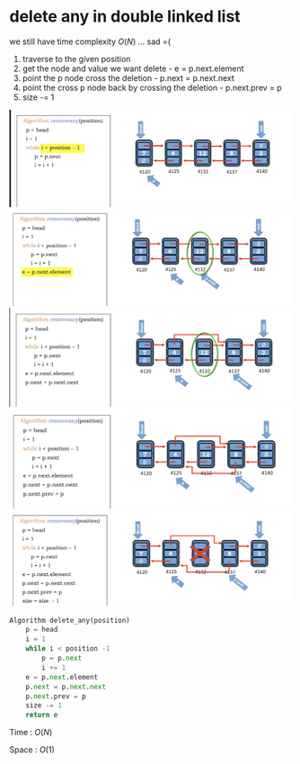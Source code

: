 # delete any in double linked list

we still have time complexity $O(N)$ ... sad =(

1. traverse to the given position
2. get the node and value we want delete - e = p.next.element
3. point the p node cross the deletion - p.next = p.next.next
4. point the cross p node back by crossing the deletion - p.next.prev = p
5. size -= 1

<img src='../assets/131_1.png'></img>
<img src='../assets/131_2.png'></img>
<img src='../assets/131_3.png'></img>
<img src='../assets/131_4.png'></img>
<img src='../assets/131_5.png'></img>

``` Python
Algorithm delete_any(position)
    p = head
    i = 1
    while i < position -1
        p = p.next
        i += 1
    e = p.next.element
    p.next = p.next.next
    p.next.prev = p
    size -= 1
    return e
```

Time : $O(N)$

Space : $O(1)$
